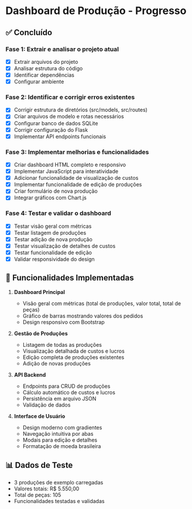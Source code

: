 # Dashboard de Produção - Progresso

## ✅ Concluído

### Fase 1: Extrair e analisar o projeto atual
- [x] Extrair arquivos do projeto
- [x] Analisar estrutura do código
- [x] Identificar dependências
- [x] Configurar ambiente

### Fase 2: Identificar e corrigir erros existentes
- [x] Corrigir estrutura de diretórios (src/models, src/routes)
- [x] Criar arquivos de modelo e rotas necessários
- [x] Configurar banco de dados SQLite
- [x] Corrigir configuração do Flask
- [x] Implementar API endpoints funcionais

### Fase 3: Implementar melhorias e funcionalidades
- [x] Criar dashboard HTML completo e responsivo
- [x] Implementar JavaScript para interatividade
- [x] Adicionar funcionalidade de visualização de custos
- [x] Implementar funcionalidade de edição de produções
- [x] Criar formulário de nova produção
- [x] Integrar gráficos com Chart.js

### Fase 4: Testar e validar o dashboard
- [x] Testar visão geral com métricas
- [x] Testar listagem de produções
- [x] Testar adição de nova produção
- [x] Testar visualização de detalhes de custos
- [x] Testar funcionalidade de edição
- [x] Validar responsividade do design

## 🎯 Funcionalidades Implementadas

1. **Dashboard Principal**
   - Visão geral com métricas (total de produções, valor total, total de peças)
   - Gráfico de barras mostrando valores dos pedidos
   - Design responsivo com Bootstrap

2. **Gestão de Produções**
   - Listagem de todas as produções
   - Visualização detalhada de custos e lucros
   - Edição completa de produções existentes
   - Adição de novas produções

3. **API Backend**
   - Endpoints para CRUD de produções
   - Cálculo automático de custos e lucros
   - Persistência em arquivo JSON
   - Validação de dados

4. **Interface de Usuário**
   - Design moderno com gradientes
   - Navegação intuitiva por abas
   - Modais para edição e detalhes
   - Formatação de moeda brasileira

## 📊 Dados de Teste
- 3 produções de exemplo carregadas
- Valores totais: R$ 5.550,00
- Total de peças: 105
- Funcionalidades testadas e validadas

